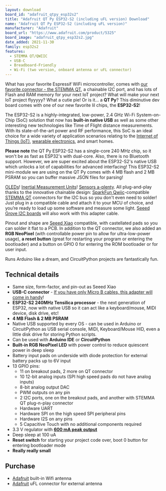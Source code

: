 ```yaml
---
layout: download
board_id: "adafruit_qtpy_esp32s2"
title: "Adafruit QT Py ESP32-S2 (including uFL version) Download"
name: "Adafruit QT Py ESP32-S2 (including uFL version)"
manufacturer: "Adafruit"
board_url: "https://www.adafruit.com/product/5325"
board_image: "adafruit_qtpy_esp32s2.jpg"
date_added: 2021-11-30
family: esp32s2
features:
  - STEMMA QT/QWIIC
  - USB-C
  - Breadboard-Friendly
  - Wi-Fi (two version, onboard antenna or uFL connector)
---
```


What has your favorite Espressif WiFi microcontroller, comes with [our favorite connector - the STEMMA QT](http://adafruit.com/stemma), a chainable I2C port, and has lots of Flash and RAM memory for your next IoT project? What will make your next IoT project flyyyyy? What a cutie pie! Or is it... a **QT Py**? This diminutive dev board comes with one of our new favorite lil chips, the **ESP32-S2**! 

The ESP32-S2 is a highly-integrated, low-power, 2.4 GHz Wi-Fi System-on-Chip (SoC) solution that now has **built-in native USB** as well as some other interesting new technologies like Time of Flight distance measurements. With its state-of-the-art power and RF performance, this SoC is an ideal choice for a wide variety of application scenarios relating to the [Internet of Things (IoT)](https://www.adafruit.com/category/342), [wearable electronics](https://www.adafruit.com/category/65), and smart homes.

**Please note** the QT Py ESP32-S2 has a single-core 240 MHz chip, so it won't be as fast as ESP32's with dual-core. Also, there is no Bluetooth support. However, we are super excited about the ESP32-S2's native USB which unlocks a lot of capabilities for advanced interfacing! This ESP32-S2 mini-module we are using on the QT Py comes with 4 MB flash and 2 MB PSRAM so you can buffer massive JSON files for parsing!

[OLEDs](https://www.adafruit.com/?q=qt+oled&main_page=category&cPath=1005&sort=BestMatch)! [Inertial Measurement Units](https://www.adafruit.com/?q=qt+imu&main_page=category&cPath=1005&sort=BestMatch)! [Sensors a-plenty](https://www.adafruit.com/?q=qt+sensor&main_page=category&cPath=1005&sort=BestMatch). All plug-and-play thanks to the innovative chainable design: [SparkFun Qwiic](https://www.sparkfun.com/qwiic)-compatible [STEMMA QT](https://learn.adafruit.com/introducing-adafruit-stemma-qt) connectors for the I2C bus so you don't even need to solder! Just plug in a compatible cable and attach it to your MCU of choice, and you’re ready to load up some software and measure some light. [Seeed Grove I2C boards](https://www.adafruit.com/product/4528) will also work with this adapter cable.

Pinout and shape are [Seeed Xiao](https://wiki.seeedstudio.com/Seeeduino-XIAO/) compatible, with castellated pads so you can solder it flat to a PCB. In addition to the QT connector, we also added an **RGB NeoPixel** (with controllable power pin to allow for ultra-low-power usage), **a reset button** (great for restarting your program or entering the bootloader) and a button on GPIO 0 for entering the ROM bootloader or for user input.

Runs Arduino like a dream, and CircuitPython projects are fantastically fun.

## Technical details

- Same size, form-factor, and pin-out as Seeed Xiao
- **USB-C connector** - [If you have only Micro B cables, this adapter will come in handy](https://www.adafruit.com/product/4299)!
- **ESP32-S2 240MHz Tensilica processor** - the next generation of ESP32, now with native USB so it can act like a keyboard/mouse, MIDI device, disk drive, etc!
- **4 MB Flash & 2 MB PSRAM**
- Native USB supported by every OS - can be used in Arduino or CircuitPython as USB serial console, MIDI, Keyboard/Mouse HID, even a little disk drive for storing Python scripts.
- Can be used with **Arduino IDE** or **CircuitPython**
- **Built-in RGB NeoPixel LED** with power control to reduce quiescent power in deep sleep
- Battery input pads on underside with diode protection for external battery packs up to 6V input
- 13 GPIO pins:
  - 11 on breakout pads, 2 more on QT connector
  - 10 12-bit analog inputs (SPI high speed pads do not have analog inputs)
  - 8-bit analog output DAC
  - PWM outputs on any pin
  - 2 I2C ports, one on the breakout pads, and another with STEMMA QT plug-n-play connector
  - Hardware UART
  - Hardware SPI on the high speed SPI peripheral pins
  - Hardware I2S on any pins
  - 5 Capacitive Touch with no additional components required
- 3.3 V regulator with [**600 mA peak output**](https://www.diodes.com/assets/Datasheets/AP2112.pdf)
- Deep sleep at 100 uA
- **Reset switch** for starting your project code over, boot 0 button for entering bootloader mode
- **Really really small**

## Purchase

* [Adafruit](https://www.adafruit.com/product/5325) built-in Wifi antenna
* [Adafruit](https://www.adafruit.com/product/5348) uFL connector for external antenna
